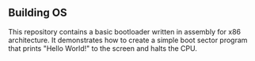 ## Building OS

This repository contains a basic bootloader written in assembly for x86 architecture. It demonstrates how to create a simple boot sector program that prints "Hello World!" to the screen and halts the CPU.
